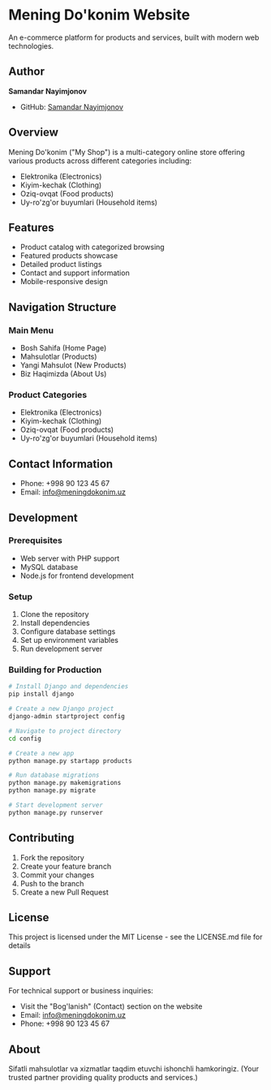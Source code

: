 # Mening Do'konim Website

An e-commerce platform for products and services, built with modern web technologies.

## Author
**Samandar Nayimjonov**
- GitHub: [Samandar Nayimjonov](https://github.com/damirrustambek0v)

## Overview

Mening Do'konim ("My Shop") is a multi-category online store offering various products across different categories including:

- Elektronika (Electronics)
- Kiyim-kechak (Clothing)
- Oziq-ovqat (Food products)
- Uy-ro'zg'or buyumlari (Household items)

## Features

- Product catalog with categorized browsing
- Featured products showcase
- Detailed product listings
- Contact and support information
- Mobile-responsive design

## Navigation Structure

### Main Menu
- Bosh Sahifa (Home Page)
- Mahsulotlar (Products)
- Yangi Mahsulot (New Products)
- Biz Haqimizda (About Us)

### Product Categories
- Elektronika (Electronics)
- Kiyim-kechak (Clothing)
- Oziq-ovqat (Food products)
- Uy-ro'zg'or buyumlari (Household items)

## Contact Information

- Phone: +998 90 123 45 67
- Email: info@meningdokonim.uz

## Development

### Prerequisites
- Web server with PHP support
- MySQL database
- Node.js for frontend development

### Setup
1. Clone the repository
2. Install dependencies
3. Configure database settings
4. Set up environment variables
5. Run development server

### Building for Production
```bash
# Install Django and dependencies
pip install django

# Create a new Django project
django-admin startproject config

# Navigate to project directory
cd config

# Create a new app
python manage.py startapp products

# Run database migrations
python manage.py makemigrations
python manage.py migrate

# Start development server
python manage.py runserver
```

## Contributing

1. Fork the repository
2. Create your feature branch
3. Commit your changes
4. Push to the branch
5. Create a new Pull Request

## License

This project is licensed under the MIT License - see the LICENSE.md file for details

## Support

For technical support or business inquiries:
- Visit the "Bog'lanish" (Contact) section on the website
- Email: info@meningdokonim.uz
- Phone: +998 90 123 45 67

## About

Sifatli mahsulotlar va xizmatlar taqdim etuvchi ishonchli hamkoringiz.
(Your trusted partner providing quality products and services.)
